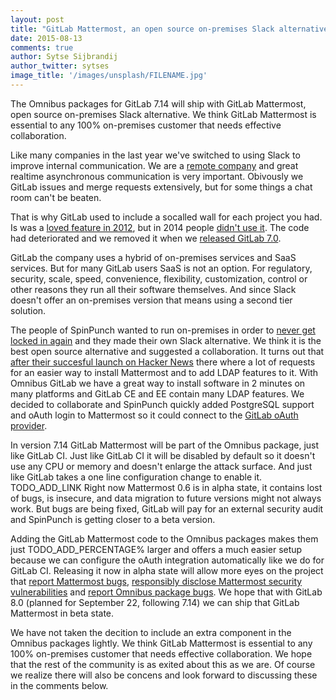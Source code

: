 ```yaml
---
layout: post
title: "GitLab Mattermost, an open source on-premises Slack alternative"
date: 2015-08-13
comments: true
author: Sytse Sijbrandij
author_twitter: sytses
image_title: '/images/unsplash/FILENAME.jpg'
---
```


The Omnibus packages for GitLab 7.14 will ship with GitLab Mattermost, open source on-premises Slack alternative.
We think GitLab Mattermost is essential to any 100% on-premises customer that needs effective collaboration.

<!-- more -->

Like many companies in the last year we've switched to using Slack to improve internal communication.
We are a [remote company](https://about.gitlab.com/2014/07/03/how-gitlab-works-remotely/) and great realtime asynchronous communication is very important.
Obivously we GitLab issues and merge requests extensively, but for some things a chat room can't be beaten.

That is why GitLab used to include a socalled wall for each project you had.
Is was a [loved feature in 2012](https://twitter.com/gitlab/status/274128115318550531), but in 2014 people [didn't use it](https://twitter.com/gitlab/status/478990520505888769).
The code had deteriorated and we removed it when we [released GitLab 7.0](https://about.gitlab.com/2014/06/22/gitlab-7-dot-0-released/).

GitLab the company uses a hybrid of on-premises services and SaaS services.
But for many GitLab users SaaS is not an option.
For regulatory, security, scale, speed, convenience, flexibility, customization, control or other reasons they run all their software themselves.
And since Slack doesn't offer an on-premises version that means using a second tier solution.

The people of SpinPunch wanted to run on-premises in order to [never get locked in again](TODO_LINK_TO_ARTICLE) and they made their own Slack alternative.
We think it is the best open source alternative and suggested a collaboration.
It turns out that [after their succesful launch on Hacker News](https://news.ycombinator.com/item?id=9770322) there where a lot of requests for an easier way to install Mattermost and to add LDAP features to it.
With Omnibus GitLab we have a great way to install software in 2 minutes on many platforms and GitLab CE and EE contain many LDAP features.
We decided to collaborate and SpinPunch quickly added PostgreSQL support and oAuth login to Mattermost so it could connect to the [GitLab oAuth provider](http://doc.gitlab.com/ce/integration/oauth_provider.html).

In version 7.14 GitLab Mattermost will be part of the Omnibus package, just like GitLab CI.
Just like GitLab CI it will be disabled by default so it doesn't use any CPU or memory and doesn't enlarge the attack surface.
And just like GitLab takes a one line configuration change to enable it. TODO_ADD_LINK
Right now Mattermost 0.6 is in alpha state, it contains lost of bugs, is insecure, and data migration to future versions might not always work.
But bugs are being fixed, GitLab will pay for an external security audit and SpinPunch is getting closer to a beta version.

Adding the GitLab Mattermost code to the Omnibus packages makes them just TODO_ADD_PERCENTAGE% larger and offers a much easier setup because we can configure the oAuth integration automatically like we do for GitLab CI.
Releasing it now in alpha state will allow more eyes on the project that [report Mattermost bugs](https://github.com/mattermost/platform/issues/), [responsibly disclose Mattermost security vulnerabilities](http://www.mattermost.org/responsible-disclosure-policy/) and [report Omnibus package bugs](https://gitlab.com/gitlab-org/omnibus-gitlab/issues).
We hope that with GitLab 8.0 (planned for September 22, following 7.14) we can ship that GitLab Mattermost in beta state.

We have not taken the decition to include an extra component in the Omnibus packages lightly.
We think GitLab Mattermost is essential to any 100% on-premises customer that needs effective collaboration.
We hope that the rest of the community is as exited about this as we are.
Of course we realize there will also be concens and look forward to discussing these in the comments below.
